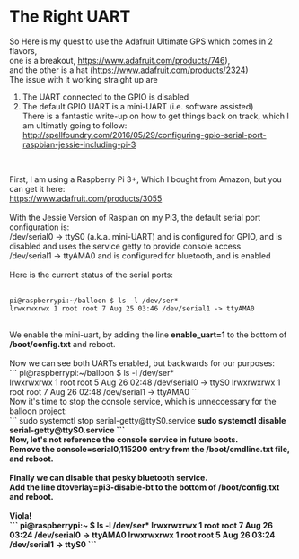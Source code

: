 # The Right UART
So Here is my quest to use the Adafruit Ultimate GPS which comes in 2 flavors,   <br />
one is a breakout, https://www.adafruit.com/products/746),  <br />
and the other is a hat (https://www.adafruit.com/products/2324) <br />
The issue with it working straight up are <br>
1. The UART connected to the GPIO is disabled <br>
2. The default GPIO UART is a mini-UART (i.e. software assisted)  <br>
There is a fantastic write-up on how to get things back on track, which I am ultimatly going to follow:  <br />
http://spellfoundry.com/2016/05/29/configuring-gpio-serial-port-raspbian-jessie-including-pi-3  <br />
<br />

First, I am using a Raspberry Pi 3+, Which I bought from Amazon, but you can get it here: <br />
https://www.adafruit.com/products/3055 <br />
<br />
With the Jessie Version of Raspian on my Pi3, the default serial port configuration is:<br />
/dev/serial0 -> ttyS0 (a.k.a. mini-UART) and is configured for GPIO, and is disabled and uses the service getty to provide console access<br />
/dev/serial1 -> ttyAMA0 and is configured for bluetooth, and is enabled<br />
<br />
Here is the current status of the serial ports: <br />
<br />
```
pi@raspberrypi:~/balloon $ ls -l /dev/ser*
lrwxrwxrwx 1 root root 7 Aug 25 03:46 /dev/serial1 -> ttyAMA0
```
<br />
We enable the mini-uart, by adding the line <b> enable_uart=1</b> to the bottom of <b>/boot/config.txt</b> and reboot.<br />
<br />
Now we can see both UARTs enabled, but backwards for our purposes:<br />
```
pi@raspberrypi:~/balloon $ ls -l /dev/ser* <br />
lrwxrwxrwx 1 root root 5 Aug 26 02:48 /dev/serial0 -> ttyS0
lrwxrwxrwx 1 root root 7 Aug 26 02:48 /dev/serial1 -> ttyAMA0
```
<br />
Now it's time to stop the console service, which is unneccessary for the balloon project:<br />
```
sudo systemctl stop serial-getty@ttyS0.service
<b>sudo systemctl disable serial-getty@ttyS0.service
```
<br />
Now, let's not reference the console service in future boots.<br />
Remove the <b>console=serial0,115200 </b> entry from the <b>/boot/cmdline.txt</b> file, and reboot.<br />
<br />
Finally we can disable that pesky bluetooth service. <br />
Add the line <b>dtoverlay=pi3-disable-bt</b> to the bottom of <b>/boot/config.txt</b> and reboot. <br />
<br />
Viola!<br />
```
pi@raspberrypi:~ $ ls -l /dev/ser* 
lrwxrwxrwx 1 root root 7 Aug 26 03:24 /dev/serial0 -> ttyAMA0 
lrwxrwxrwx 1 root root 5 Aug 26 03:24 /dev/serial1 -> ttyS0 
```
<br />
<br />
<br />
<br />
<br />
<br />
<br />
<br />
<br />
<br />
<br />
<br />
<br />

